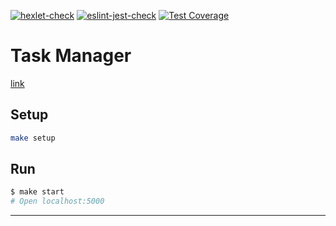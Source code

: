 [![hexlet-check](https://github.com/JS-NinjaNN/backend-project-6/actions/workflows/hexlet-check.yml/badge.svg)](https://github.com/JS-NinjaNN/backend-project-6/actions/workflows/hexlet-check.yml)
[![eslint-jest-check](https://github.com/JS-NinjaNN/backend-project-6/actions/workflows/eslint-jest-check.yml/badge.svg)](https://github.com/JS-NinjaNN/backend-project-6/actions/workflows/eslint-jest-check.yml)
[![Test Coverage](https://api.codeclimate.com/v1/badges/8735cfaf56da09a14b65/test_coverage)](https://codeclimate.com/github/JS-NinjaNN/backend-project-6/test_coverage)

# Task Manager

[link](https://backend-project-6-production-709f.up.railway.app/)

## Setup

```bash
make setup
```

## Run

```bash
$ make start
# Open localhost:5000
```

---
